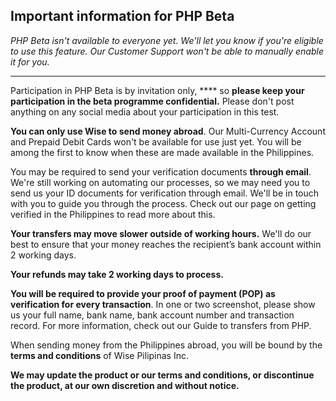 ## Important information for PHP Beta  
_PHP Beta isn't available to everyone yet. We'll let you know if you're eligible to use this feature. Our Customer Support won't be able to manually enable it for you._

* * *

Participation in PHP Beta is by invitation only, **** so **please keep your participation in the beta programme confidential.** Please don't post anything on any social media about your participation in this test. 

**You can only use Wise to send money abroad**. Our Multi-Currency Account and Prepaid Debit Cards won't be available for use just yet. You will be among the first to know when these are made available in the Philippines.

You may be required to send your verification documents **through email**. We're still working on automating our processes, so we may need you to send us your ID documents for verification through email. We'll be in touch with you to guide you through the process. Check out our page on getting verified in the Philippines to read more about this.

 **Your transfers may move slower outside of working hours.** We'll do our best to ensure that your money reaches the recipient’s bank account within 2 working days.

 **Your refunds may take 2 working days to process.**

 **You will be required to provide your proof of payment (POP) as verification for every transaction**. In one or two screenshot, please show us your full name, bank name, bank account number and transaction record. For more information, check out our Guide to transfers from PHP.

When sending money from the Philippines abroad, you will be bound by the **terms and conditions** of Wise Pilipinas Inc.

 **We may update the product or our terms and conditions, or discontinue the product, at our own discretion and without notice.**